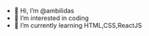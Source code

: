 - 👋 Hi, I’m @ambilidas
- 👀 I’m interested in coding
- 🌱 I’m currently learning HTML,CSS,ReactJS



<!---
ambilidas/ambilidas is a ✨ special ✨ repository because its `README.md` (this file) appears on your GitHub profile.
You can click the Preview link to take a look at your changes.
--->
